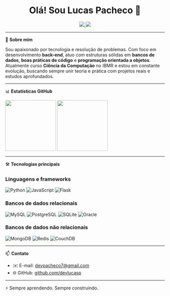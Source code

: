 <h1 align="center">Olá! Sou Lucas Pacheco 👋</h1>

<p align="center">
  <a href="https://www.linkedin.com/in/seu-usuario" target="_blank">
    <img src="https://img.shields.io/badge/LinkedIn-0077B5?style=for-the-badge&logo=linkedin&logoColor=white" />
  </a>
  <a href="https://www.instagram.com/seu-usuario" target="_blank">
    <img src="https://img.shields.io/badge/Instagram-E4405F?style=for-the-badge&logo=instagram&logoColor=white" />
  </a>
</p>

---

🚀 **Sobre mim**

Sou apaixonado por tecnologia e resolução de problemas. Com foco em desenvolvimento **back-end**, atuo com estruturas sólidas em **bancos de dados**, **boas práticas de código** e **programação orientada a objetos**.  
Atualmente curso **Ciência da Computação** no IBMR e estou em constante evolução, buscando sempre unir teoria e prática com projetos reais e estudos aprofundados.

---

📊 **Estatísticas GitHub**

<p align="left">
  <img height="160em" src="https://github-readme-stats.vercel.app/api?username=devlucasp&show_icons=true&theme=tokyonight" />
  <img height="160em" src="https://github-readme-stats.vercel.app/api/top-langs/?username=devlucasp&layout=compact&theme=tokyonight" />
</p>

---

🛠 **Tecnologias principais**

### Linguagens e frameworks
![Python](https://img.shields.io/badge/Python-14354C?style=for-the-badge&logo=python&logoColor=white)
![JavaScript](https://img.shields.io/badge/JavaScript-F7DF1E?style=for-the-badge&logo=javascript&logoColor=black)
![Flask](https://img.shields.io/badge/Flask-000000?style=for-the-badge&logo=flask&logoColor=white)

### Bancos de dados relacionais
![MySQL](https://img.shields.io/badge/MySQL-0D1117?style=for-the-badge&logo=mysql&logoColor=white)
![PostgreSQL](https://img.shields.io/badge/PostgreSQL-336791?style=for-the-badge&logo=postgresql&logoColor=white)
![SQLite](https://img.shields.io/badge/SQLite-07405E?style=for-the-badge&logo=sqlite&logoColor=white)
![Oracle](https://img.shields.io/badge/Oracle_DB-F80000?style=for-the-badge&logo=oracle&logoColor=white)

### Bancos de dados não relacionais
![MongoDB](https://img.shields.io/badge/MongoDB-4EA94B?style=for-the-badge&logo=mongodb&logoColor=white)
![Redis](https://img.shields.io/badge/Redis-DC382D?style=for-the-badge&logo=redis&logoColor=white)
![CouchDB](https://img.shields.io/badge/CouchDB-EF1A1A?style=for-the-badge&logo=apachecouchdb&logoColor=white)

---

📫 **Contato**

- ✉️ E-mail: devpacheco7@gmail.com   
- 🌐 GitHub: [github.com/devlucasp](https://github.com/devlucasp)

---

⚡ Sempre aprendendo. Sempre construindo.
